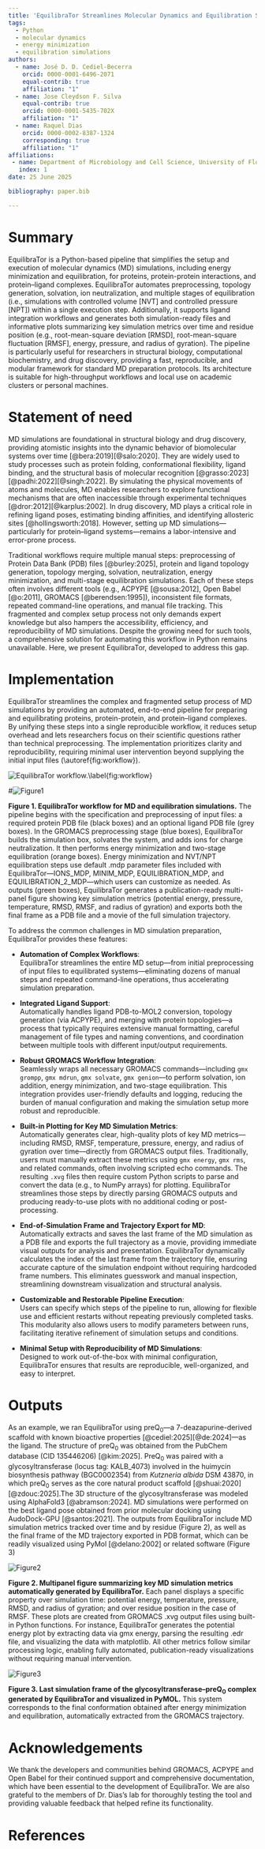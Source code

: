 ```yaml
---
title: 'EquilibraTor Streamlines Molecular Dynamics and Equilibration Simulations in a Single Execution'
tags:
  - Python
  - molecular dynamics
  - energy minimization
  - equilibration simulations
authors:
  - name: José D. D. Cediel-Becerra
    orcid: 0000-0001-6496-2071
    equal-contrib: true
    affiliation: "1"
  - name: Jose Cleydson F. Silva
    equal-contrib: true
    orcid: 0000-0001-5435-702X
    affiliation: "1"
  - name: Raquel Dias
    orcid: 0000-0002-8387-1324
    corresponding: true
    affiliation: "1"
affiliations:
 - name: Department of Microbiology and Cell Science, University of Florida, Gainesville, Florida, 32611, USA
   index: 1
date: 25 June 2025

bibliography: paper.bib

---
```


# Summary
EquilibraTor is a Python-based pipeline that simplifies the setup and execution of molecular dynamics (MD) simulations, including energy minimization and equilibration, for proteins, protein-protein interactions, and protein–ligand complexes. EquilibraTor automates preprocessing, topology generation, solvation, ion neutralization, and multiple stages of equilibration (i.e., simulations with controlled volume [NVT] and controlled pressure [NPT]) within a single execution step. Additionally, it supports ligand integration workflows and generates both simulation-ready files and informative plots summarizing key simulation metrics over time and residue position (e.g., root-mean-square deviation [RMSD], root-mean-square fluctuation [RMSF], energy, pressure, and radius of gyration). The pipeline is particularly useful for researchers in structural biology, computational biochemistry, and drug discovery, providing a fast, reproducible, and modular framework for standard MD preparation protocols. Its architecture is suitable for high-throughput workflows and local use on academic clusters or personal machines.

# Statement of need
MD simulations are foundational in structural biology and drug discovery, providing atomistic insights into the dynamic behavior of biomolecular systems over time [@bera:2019][@salo:2020]. They are widely used to study processes such as protein folding, conformational flexibility, ligand binding, and the structural basis of molecular recognition [@grasso:2023][@padhi:2022][@singh:2022]. By simulating the physical movements of atoms and molecules, MD enables researchers to explore functional mechanisms that are often inaccessible through experimental techniques [@dror:2012][@karplus:2002]. In drug discovery, MD plays a critical role in refining ligand poses, estimating binding affinities, and identifying allosteric sites [@hollingsworth:2018]. However, setting up MD simulations—particularly for protein–ligand systems—remains a labor-intensive and error-prone process.

Traditional workflows require multiple manual steps: preprocessing of Protein Data Bank (PDB) files [@burley:2025], protein and ligand topology generation, topology merging, solvation, neutralization, energy minimization, and multi-stage equilibration simulations. Each of these steps often involves different tools (e.g., ACPYPE [@sousa:2012], Open Babel [@o:2011], GROMACS [@berendsen:1995]), inconsistent file formats, repeated command-line operations, and manual file tracking. This fragmented and complex setup process not only demands expert knowledge but also hampers the accessibility, efficiency, and reproducibility of MD simulations. Despite the growing need for such tools, a comprehensive solution for automating this workflow in Python remains unavailable. Here, we present EquilibraTor, developed to address this gap.

# Implementation

EquilibraTor streamlines the complex and fragmented setup process of MD simulations by providing an automated, end-to-end pipeline for preparing and equilibrating proteins, protein-protein, and protein–ligand complexes. By unifying these steps into a single reproducible workflow, it reduces setup overhead and lets researchers focus on their scientific questions rather than technical preprocessing. The implementation prioritizes clarity and reproducibility, requiring minimal user intervention beyond supplying the initial input files (\autoref{fig:workflow}).

![EquilibraTor workflow.\label{fig:workflow}](figures/equilibrator_workflow.svg)

#<img src="figures/equilibrator_workflow.svg" alt="Figure1"/>

**Figure 1. EquilibraTor workflow for MD and equilibration simulations.** The pipeline begins with the specification and preprocessing of input files: a required protein PDB file (black boxes) and an optional ligand PDB file (grey boxes). In the GROMACS preprocessing stage (blue boxes), EquilibraTor builds the simulation box, solvates the system, and adds ions for charge neutralization. It then performs energy minimization and two-stage equilibration (orange boxes). Energy minimization and NVT/NPT equilibration steps use default .mdp parameter files included with EquilibraTor—IONS_MDP, MINIM_MDP, EQUILIBRATION_MDP, and EQUILIBRATION_2_MDP—which users can customize as needed. As outputs (green boxes), EquilibraTor generates a publication-ready multi-panel figure showing key simulation metrics (potential energy, pressure, temperature, RMSD, RMSF, and radius of gyration) and exports both the final frame as a PDB file and a movie of the full simulation trajectory.

To address the common challenges in MD simulation preparation, EquilibraTor provides these features:

- **Automation of Complex Workflows**:  
  EquilibraTor streamlines the entire MD setup—from initial preprocessing of input files to equilibrated systems—eliminating dozens of manual steps and repeated command-line operations, thus accelerating simulation preparation.

- **Integrated Ligand Support**:  
  Automatically handles ligand PDB-to-MOL2 conversion, topology generation (via ACPYPE), and merging with protein topologies––a process that typically requires extensive manual formatting, careful management of file types and naming conventions, and coordination between multiple tools with different input/output requirements.

- **Robust GROMACS Workflow Integration**:  
  Seamlessly wraps all necessary GROMACS commands––including `gmx grompp`, `gmx mdrun`, `gmx solvate`, `gmx genion`––to perform solvation, ion addition, energy minimization, and two-stage equilibration. This integration provides user-friendly defaults and logging, reducing the burden of manual configuration and making the simulation setup more robust and reproducible.

- **Built-in Plotting for Key MD Simulation Metrics**:  
  Automatically generates clear, high-quality plots of key MD metrics––including RMSD, RMSF, temperature, pressure, energy, and radius of gyration over time––directly from GROMACS output files. Traditionally, users must manually extract these metrics using `gmx energy`, `gmx rms`, and related commands, often involving scripted echo commands. The resulting `.xvg` files then require custom Python scripts to parse and convert the data (e.g., to NumPy arrays) for plotting. EquilibraTor streamlines those steps by directly parsing GROMACS outputs and producing ready-to-use plots with no additional coding or post-processing.

- **End-of-Simulation Frame and Trajectory Export for MD**:  
  Automatically extracts and saves the last frame of the MD simulation as a PDB file and exports the full trajectory as a movie, providing immediate visual outputs for analysis and presentation. EquilibraTor dynamically calculates the index of the last frame from the trajectory file, ensuring accurate capture of the simulation endpoint without requiring hardcoded frame numbers. This eliminates guesswork and manual inspection, streamlining downstream visualization and structural analysis.

- **Customizable and Restorable Pipeline Execution**:  
  Users can specify which steps of the pipeline to run, allowing for flexible use and efficient restarts without repeating previously completed tasks. This modularity also allows users to modify parameters between runs, facilitating iterative refinement of simulation setups and conditions.

- **Minimal Setup with Reproducibility of MD Simulations**:  
  Designed to work out-of-the-box with minimal configuration, EquilibraTor ensures that results are reproducible, well-organized, and easy to interpret.

# Outputs
As an example, we ran EquilibraTor using preQ<sub>0</sub>––a 7-deazapurine-derived scaffold with known bioactive properties [@cediel:2025][@de:2024]––as the ligand. The structure of preQ<sub>0</sub> was obtained from the PubChem database (CID 135446206) [@kim:2025]. PreQ<sub>0</sub> was paired with a glycosyltransferase (locus tag: KALB_4073) involved in the huimycin biosynthesis pathway (BGC0002354) from *Kutzneria albida* DSM 43870, in which preQ<sub>0</sub> serves as the core natural product scaffold [@shuai:2020][@zdouc:2025].The 3D structure of the glycosyltransferase was modeled using AlphaFold3 [@abramson:2024]. MD simulations were performed on the best ligand pose obtained from prior molecular docking using AudoDock-GPU [@santos:2021]. The outputs from EquilibraTor include MD simulation metrics tracked over time and by residue (Figure 2), as well as the final frame of the MD trajectory exported in PDB format, which can be readily visualized using PyMol [@delano:2002] or related software (Figure 3)

<img src="figures/protein-ligand_equilibration.png" alt="Figure2"/>

**Figure 2. Multipanel figure summarizing key MD simulation metrics automatically generated by EquilibraTor.** Each panel displays a specific property over simulation time: potential energy, temperature, pressure, RMSD, and radius of gyration; and over residue position in the case of RMSF. These plots are created from GROMACS .xvg output files using built-in Python functions. For instance, EquilibraTor generates the potential energy plot by extracting data via gmx energy, parsing the resulting .edr file, and visualizing the data with matplotlib. All other metrics follow similar processing logic, enabling fully automated, publication-ready visualizations without requiring manual intervention.

<img src="figures/protein-ligand_eq_last_frame.png" alt="Figure3"/>

**Figure 3. Last simulation frame of the glycosyltransferase–preQ<sub>0</sub> complex generated by EquilibraTor and visualized in PyMOL.** This system corresponds to the final conformation obtained after energy minimization and equilibration, automatically extracted from the GROMACS trajectory.

# Acknowledgements

We thank the developers and communities behind GROMACS, ACPYPE and Open Babel for their continued support and comprehensive documentation, which have been essential to the development of EquilibraTor. We are also grateful to the members of Dr. Dias’s lab for thoroughly testing the tool and providing valuable feedback that helped refine its functionality.

# References
